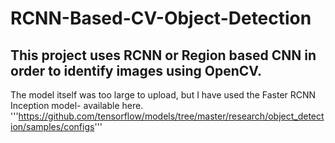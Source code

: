 # RCNN-Based-CV-Object-Detection
## This project uses RCNN or Region based CNN in order to identify images using OpenCV.
The model itself was too large to upload, but I have used the Faster RCNN Inception model- available here.
'''https://github.com/tensorflow/models/tree/master/research/object_detection/samples/configs'''
